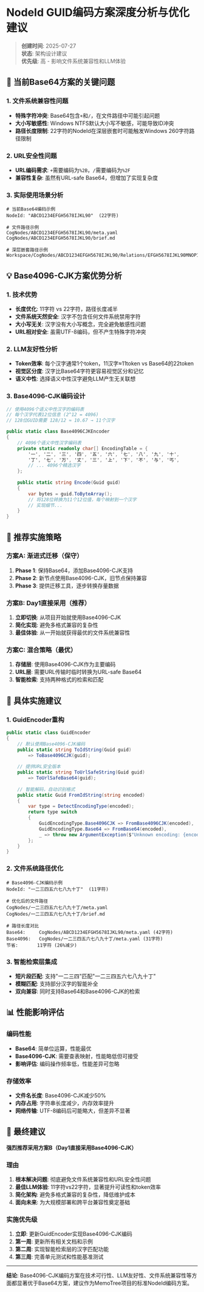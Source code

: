 # NodeId GUID编码方案深度分析与优化建议

> **创建时间**: 2025-07-27  
> **状态**: 架构设计建议  
> **优先级**: 高 - 影响文件系统兼容性和LLM体验

## 🚨 当前Base64方案的关键问题

### 1. 文件系统兼容性问题
- **特殊字符冲突**: Base64包含`+`和`/`，在文件路径中可能引起问题
- **大小写敏感性**: Windows NTFS默认大小写不敏感，可能导致ID冲突
- **路径长度限制**: 22字符的NodeId在深层嵌套时可能触发Windows 260字符路径限制

### 2. URL安全性问题
- **URL编码需求**: `+`需要编码为`%2B`，`/`需要编码为`%2F`
- **兼容性复杂**: 虽然有URL-safe Base64，但增加了实现复杂度

### 3. 实际使用场景分析
```
# 当前Base64编码示例
NodeId: "ABCD1234EFGH5678IJKL90"  (22字符)

# 文件路径示例
CogNodes/ABCD1234EFGH5678IJKL90/meta.yaml
CogNodes/ABCD1234EFGH5678IJKL90/brief.md

# 深层嵌套路径示例
Workspace/CogNodes/ABCD1234EFGH5678IJKL90/Relations/EFGH5678IJKL90MNOP12/detail.md
```

## 💡 Base4096-CJK方案优势分析

### 1. 技术优势
- **长度优化**: 11字符 vs 22字符，路径长度减半
- **文件系统天然安全**: 汉字不包含任何文件系统禁用字符
- **大小写无关**: 汉字没有大小写概念，完全避免敏感性问题
- **URL相对安全**: 虽需UTF-8编码，但不产生特殊字符冲突

### 2. LLM友好性分析
- **Token效率**: 每个汉字通常1个token，11汉字≈11token vs Base64的22token
- **视觉区分度**: 汉字比Base64字符更容易视觉区分和记忆
- **语义中性**: 选择语义中性汉字避免LLM产生无关联想

### 3. Base4096-CJK编码设计
```csharp
// 使用4096个语义中性汉字的编码表
// 每个汉字代表12位信息 (2^12 = 4096)
// 128位GUID需要 128/12 ≈ 10.67 → 11个汉字

public static class Base4096CJKEncoder 
{
    // 4096个语义中性汉字编码表
    private static readonly char[] EncodingTable = {
        '一', '二', '三', '四', '五', '六', '七', '八', '九', '十',
        '丁', '七', '万', '丈', '三', '上', '下', '不', '与', '丐',
        // ... 4096个精选汉字
    };
    
    public static string Encode(Guid guid)
    {
        var bytes = guid.ToByteArray();
        // 将128位转换为11个12位值，每个映射到一个汉字
        // 实现细节...
    }
}
```

## 🎯 推荐实施策略

### 方案A: 渐进式迁移（保守）
1. **Phase 1**: 保持Base64，添加Base4096-CJK支持
2. **Phase 2**: 新节点使用Base4096-CJK，旧节点保持兼容
3. **Phase 3**: 提供迁移工具，逐步转换存量数据

### 方案B: Day1直接采用（推荐）
1. **立即切换**: 从项目开始就使用Base4096-CJK
2. **简化实现**: 避免多格式兼容的复杂性
3. **最佳体验**: 从一开始就获得最优的文件系统兼容性

### 方案C: 混合策略（最优）
1. **存储层**: 使用Base4096-CJK作为主要编码
2. **URL层**: 需要URL传输时临时转换为URL-safe Base64
3. **智能检索**: 支持两种格式的检索和匹配

## 🔧 具体实施建议

### 1. GuidEncoder重构
```csharp
public static class GuidEncoder
{
    // 默认使用Base4096-CJK编码
    public static string ToIdString(Guid guid) 
        => ToBase4096CJK(guid);
    
    // 提供URL安全版本
    public static string ToUrlSafeString(Guid guid)
        => ToUrlSafeBase64(guid);
    
    // 智能解码，自动识别格式
    public static Guid FromIdString(string encoded)
    {
        var type = DetectEncodingType(encoded);
        return type switch
        {
            GuidEncodingType.Base4096CJK => FromBase4096CJK(encoded),
            GuidEncodingType.Base64 => FromBase64(encoded),
            _ => throw new ArgumentException($"Unknown encoding: {encoded}")
        };
    }
}
```

### 2. 文件系统路径优化
```
# Base4096-CJK编码示例
NodeId: "一二三四五六七八九十丁"  (11字符)

# 优化后的文件路径
CogNodes/一二三四五六七八九十丁/meta.yaml
CogNodes/一二三四五六七八九十丁/brief.md

# 路径长度对比
Base64:     CogNodes/ABCD1234EFGH5678IJKL90/meta.yaml (42字符)
Base4096:   CogNodes/一二三四五六七八九十丁/meta.yaml (31字符)
节省:       11字符 (26%减少)
```

### 3. 智能检索层集成
- **短片段匹配**: 支持"一二三四"匹配"一二三四五六七八九十丁"
- **模糊匹配**: 支持部分汉字的智能补全
- **双向兼容**: 同时支持Base64和Base4096-CJK的检索

## 📊 性能影响评估

### 编码性能
- **Base64**: 简单位运算，性能最优
- **Base4096-CJK**: 需要查表映射，性能略低但可接受
- **影响评估**: 编码操作频率低，性能差异可忽略

### 存储效率
- **文件名长度**: Base4096-CJK减少50%
- **内存占用**: 字符串长度减少，内存效率提升
- **网络传输**: UTF-8编码后可能略大，但差异不显著

## 🎯 最终建议

**强烈推荐采用方案B（Day1直接采用Base4096-CJK）**

### 理由
1. **根本解决问题**: 彻底避免文件系统兼容性和URL安全性问题
2. **最佳LLM体验**: 11字符vs22字符，显著提升可读性和token效率
3. **简化架构**: 避免多格式兼容的复杂性，降低维护成本
4. **面向未来**: 为大规模部署和跨平台兼容性奠定基础

### 实施优先级
1. **立即**: 更新GuidEncoder实现Base4096-CJK编码
2. **第一周**: 更新所有相关文档和示例
3. **第二周**: 实现智能检索层的汉字匹配功能
4. **第三周**: 完善单元测试和性能基准测试

---

**结论**: Base4096-CJK编码方案在技术可行性、LLM友好性、文件系统兼容性等方面都显著优于Base64方案，建议作为MemoTree项目的标准NodeId编码方案。

